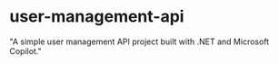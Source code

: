 # user-management-api
 "A simple user management API project built with .NET and Microsoft Copilot."
